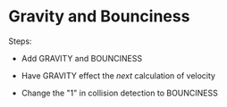 # Gravity and Bounciness

Steps:

- Add GRAVITY and BOUNCINESS

- Have GRAVITY effect the *next* calculation of velocity

- Change the "1" in collision detection to BOUNCINESS
